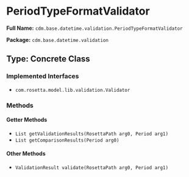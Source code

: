 # PeriodTypeFormatValidator

**Full Name:** `cdm.base.datetime.validation.PeriodTypeFormatValidator`

**Package:** `cdm.base.datetime.validation`

## Type: Concrete Class

### Implemented Interfaces

- `com.rosetta.model.lib.validation.Validator`

### Methods

#### Getter Methods

- `List getValidationResults(RosettaPath arg0, Period arg1)`
- `List getComparisonResults(Period arg0)`

#### Other Methods

- `ValidationResult validate(RosettaPath arg0, Period arg1)`


